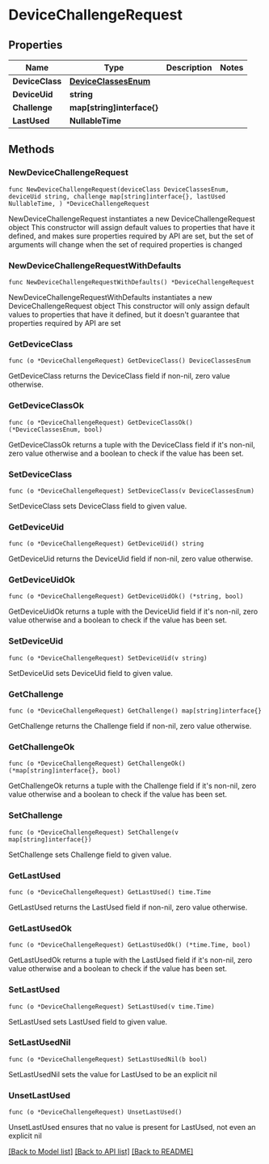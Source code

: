 # DeviceChallengeRequest

## Properties

Name | Type | Description | Notes
------------ | ------------- | ------------- | -------------
**DeviceClass** | [**DeviceClassesEnum**](DeviceClassesEnum.md) |  | 
**DeviceUid** | **string** |  | 
**Challenge** | **map[string]interface{}** |  | 
**LastUsed** | **NullableTime** |  | 

## Methods

### NewDeviceChallengeRequest

`func NewDeviceChallengeRequest(deviceClass DeviceClassesEnum, deviceUid string, challenge map[string]interface{}, lastUsed NullableTime, ) *DeviceChallengeRequest`

NewDeviceChallengeRequest instantiates a new DeviceChallengeRequest object
This constructor will assign default values to properties that have it defined,
and makes sure properties required by API are set, but the set of arguments
will change when the set of required properties is changed

### NewDeviceChallengeRequestWithDefaults

`func NewDeviceChallengeRequestWithDefaults() *DeviceChallengeRequest`

NewDeviceChallengeRequestWithDefaults instantiates a new DeviceChallengeRequest object
This constructor will only assign default values to properties that have it defined,
but it doesn't guarantee that properties required by API are set

### GetDeviceClass

`func (o *DeviceChallengeRequest) GetDeviceClass() DeviceClassesEnum`

GetDeviceClass returns the DeviceClass field if non-nil, zero value otherwise.

### GetDeviceClassOk

`func (o *DeviceChallengeRequest) GetDeviceClassOk() (*DeviceClassesEnum, bool)`

GetDeviceClassOk returns a tuple with the DeviceClass field if it's non-nil, zero value otherwise
and a boolean to check if the value has been set.

### SetDeviceClass

`func (o *DeviceChallengeRequest) SetDeviceClass(v DeviceClassesEnum)`

SetDeviceClass sets DeviceClass field to given value.


### GetDeviceUid

`func (o *DeviceChallengeRequest) GetDeviceUid() string`

GetDeviceUid returns the DeviceUid field if non-nil, zero value otherwise.

### GetDeviceUidOk

`func (o *DeviceChallengeRequest) GetDeviceUidOk() (*string, bool)`

GetDeviceUidOk returns a tuple with the DeviceUid field if it's non-nil, zero value otherwise
and a boolean to check if the value has been set.

### SetDeviceUid

`func (o *DeviceChallengeRequest) SetDeviceUid(v string)`

SetDeviceUid sets DeviceUid field to given value.


### GetChallenge

`func (o *DeviceChallengeRequest) GetChallenge() map[string]interface{}`

GetChallenge returns the Challenge field if non-nil, zero value otherwise.

### GetChallengeOk

`func (o *DeviceChallengeRequest) GetChallengeOk() (*map[string]interface{}, bool)`

GetChallengeOk returns a tuple with the Challenge field if it's non-nil, zero value otherwise
and a boolean to check if the value has been set.

### SetChallenge

`func (o *DeviceChallengeRequest) SetChallenge(v map[string]interface{})`

SetChallenge sets Challenge field to given value.


### GetLastUsed

`func (o *DeviceChallengeRequest) GetLastUsed() time.Time`

GetLastUsed returns the LastUsed field if non-nil, zero value otherwise.

### GetLastUsedOk

`func (o *DeviceChallengeRequest) GetLastUsedOk() (*time.Time, bool)`

GetLastUsedOk returns a tuple with the LastUsed field if it's non-nil, zero value otherwise
and a boolean to check if the value has been set.

### SetLastUsed

`func (o *DeviceChallengeRequest) SetLastUsed(v time.Time)`

SetLastUsed sets LastUsed field to given value.


### SetLastUsedNil

`func (o *DeviceChallengeRequest) SetLastUsedNil(b bool)`

 SetLastUsedNil sets the value for LastUsed to be an explicit nil

### UnsetLastUsed
`func (o *DeviceChallengeRequest) UnsetLastUsed()`

UnsetLastUsed ensures that no value is present for LastUsed, not even an explicit nil

[[Back to Model list]](../README.md#documentation-for-models) [[Back to API list]](../README.md#documentation-for-api-endpoints) [[Back to README]](../README.md)


